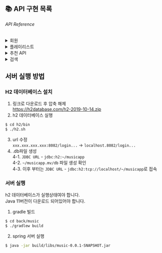 ## 📚 API 구현 목록

###### API Reference

<details markdown="1">
<summary>회원</summary>

<details markdown="1" style="margin-left:14px">
<summary>회원가입</summary>

* **URL**

  /members/join

* **Method:**

  `POST`

* **Data Params**

  **Required:**

  `loginId=[String] - 로그인 아이디`  
  `password=[String] - 패스워드`

  **Optional:**

  `없음`

* **Response**

  `id=[Long] - 유저 고유식별 번호`  
  `loginId=[String] - 로그인 아이디`  

* **Success Response:**
```
HTTP/1.1 201 Created
Content-type: application/json;charset=UTF-8
{
  "id": 1,
  "loginId": "id",
}
```

<details markdown="1" style="margin-left:14px">
<summary>에러 코드</summary>

###회원 중복 시

* **Response**

  `status=[Integer] - 에러 코드`  
  `error=[String] - 에러 메시지`  
  `path=[String] - URI`

* **Response Body:**

```
HTTP/1.1 409 Conflict
{
    "timestamp": "2022-05-17T09:43:46.133+00:00",
    "status": 409,
    "error": "Conflict",
    "path": "/members/join"
}
```
</details>

</details>

<details markdown="1" style="margin-left:14px">
<summary>로그인</summary>

* **URL**

  /login

* **Method:**

  `POST`

* **Data Params**

  **Required:**

  `loginId=[String] - 로그인 아이디`  
  `password=[String] - 패스워드`

  **Optional:**

  `없음`

* **Response**

  `memberId=[Long] - 유저 고유식별 번호` 

* **Success Response:**
```
HTTP/1.1 200 OK
Content-type: application/json;charset=UTF-8
{
  "memberId": 1
}
```

</details>

<details markdown="1" style="margin-left:14px">
<summary>회원 리스트 조회</summary>

* **URL**

  /members

* **Method:**

  `GET`

* **Data Params**

  **Required:**

  `없음`

  **Optional:**

  `없음`

* **Response**

  `id=[Long] - 유저 고유식별 번호`  
  `loginId=[String] - 로그인 아이디`

* **Success Response:**
```
HTTP/1.1 201 Created
Content-type: application/json;charset=UTF-8
[
    {
        "id": 1,
        "loginId": "user4"
    },
    {
        "id": 2,
        "loginId": "user1"
    }
]
```


</details>

</details>


<details markdown="1">
<summary>플레이리스트</summary>

<details markdown="1" style="margin-left:14px">
<summary>플레이리스트 생성</summary>

* **URL**

  /playlists/{member_id}/create

* **Method:**

  `POST`

* **Data Params**

  **Required:**

  `name=[String] - 플레이리스트 이름`  

  **Optional:**

  `없음`

* **Response**

  `playlistId=[Long] - 플레이리스트 고유식별 번호`  
  `name=[String] - 재생목록 이름`  
  `imageUrl=[String] - 플레이리스트 이미지 url`

* **Success Response:**
```
HTTP/1.1 201 Created
Content-type: application/json;charset=UTF-8
{
    "playlistId": 1,
    "name": "나의 재생목록",
    "imageUrl": "https://i.scdn.co/image/ab67616d00001e02ff9ca10b55ce82ae553c8228"
}
```
</details>

<details markdown="1" style="margin-left:14px">
<summary>회원 플레이리스트 목록 조회</summary>  

```
플레이리스트 고유 아이디, 플레이리스트 이름, 썸네일(첫 곡 앨범커버)를 가져옵니다.
```  

* **URL**

  /playlists/{member_id}

* **Method:**

  `GET`

* **Data Params**

  **Required:**

  `없음`

* **Response**

  `playlistId=[Long] - 플레이리스트 고유식별 번호`  
  `name=[String] - 재생목록 이름`  
  `imageUrl=[String] - 플레이리스트 이미지 url`

* **Success Response:**
```
HTTP/1.1 200 OK
Content-type: application/json;charset=UTF-8
[
    {
        "playlistId": 3,
        "name": "나의 재생목록",
        "imageUrl": "https://i.scdn.co/image/ab67616d00001e02ff9ca10b55ce82ae553c8228"
    },
    {
        "playlistId": 4,
        "name": "나의 재생목록2",
        "imageUrl": "https://i.scdn.co/image/ab67616d00001e02ff9ca10b55ce82ae553c8228"
    }
]
```
</details>

<details markdown="1" style="margin-left:14px">
<summary>플레이리스트에 음악 추가</summary>  

```
플레이리스트에 음악을 여러 개 추가합니다.
```  

* **URL**

  /playlists/{playlist_id}/add

* **Method:**

  `POST`

* **Request Body (JSON)**

```json
  {
    "songIdList": [
      "1VnjByC7TUx5A73A4qtgoo",
      "3P3UA61WRQqwCXaoFOTENd",
      "2GBrW5lRWjAQMhK612qzVg",
      "4eFTh1opLS5wANDmZK9ghC"
    ]
  }
```

* **Response**

  `200 OK`

* **Success Response:**
```
success
```
</details>

<details markdown="1" style="margin-left:14px">
<summary>플레이리스트 음악 목록 가져오기</summary>  

```
플레이리스트 하나의 모든 음악 spotify id를 가져옵니다.
```  

* **URL**

  /playlists/{memberId}/{playlistId}

* **Method:**

  `GET`

* **Request Body (JSON)**

```
  없음
```

* **Response**

  `200 OK`

* **Success Response:**
```json
[
    {
        "id": "3P3UA61WRQqwCXaoFOTENd",
        "name": "Through the Night",
        "albumName": "Palette",
        "artistName": "IU",
        "imageUrl": ""
    },
    {
        "id": "1VnjByC7TUx5A73A4qtgoo",
        "name": "우산 (feat. 윤하)",
        "albumName": "Pieces, Part One",
        "artistName": "Epik High",
        "imageUrl": ""
    },
    {
        "id": "2GBrW5lRWjAQMhK612qzVg",
        "name": "The End",
        "albumName": "One Strange Night",
        "artistName": "Kwon Jin Ah",
        "imageUrl": ""
    },
    {
        "id": "4eFTh1opLS5wANDmZK9ghC",
        "name": "Cherry Blossom Ending",
        "albumName": "Busker Busker 1st",
        "artistName": "Busker Busker",
        "imageUrl": ""
    }
]
```
</details>

</details>

<details markdown="1">
<summary>추천 API</summary>

<details markdown="1" style="margin-left:14px">
<summary>노래 하나로 추천</summary>

* **URL**

  /recommend/song

* **Method:**

  `POST`

* **Data Params**

  **Required:**

```json
{
  "songId": "3P3UA61WRQqwCXaoFOTENd",
  "category": [
    "danceability",
    "tempo"
  ]
}
```

* **Response**

  `id=[String] - spotify 음악 id`  
  `name=[String] - 노래 제목`
  `albumName=[String] - 앨범 제목`
  `artistName=[String] - 가수 이름`
  `imageUrl=[String] - 앨범커버url`

* **Success Response:**
```json
[
    {
        "id": "4UCkX8nrBlpxjrrEqtb46a",
        "name": "Apache",
        "albumName": "8th Wonder",
        "artistName": "The Sugarhill Gang",
        "imageUrl": ""
    },
    {
        "id": "5xJ5bNY2SUh1iO2l8Hj9l1",
        "name": "Ping Pong",
        "albumName": "Collected Recordings",
        "artistName": "Gareth Dickson",
        "imageUrl": ""
    },
    {
        "id": "5xJ5bNY2SUh1iO2l8Hj9l1",
        "name": "Ping Pong",
        "albumName": "Collected Recordings",
        "artistName": "Gareth Dickson",
        "imageUrl": ""
    }
]
```

</details>


<details markdown="1" style="margin-left:14px">
<summary>플레이리스트로 추천</summary>

* **URL**

  /recommend/playlist

* **Method:**

  `POST`

* **Data Params**

  **Required:**

```json
{
  "songIdList": [
    "3P3UA61WRQqwCXaoFOTENd",
    "1VnjByC7TUx5A73A4qtgoo",
    "2GBrW5lRWjAQMhK612qzVg",
    "4eFTh1opLS5wANDmZK9ghC"
  ],
  "category": [
    "danceability",
    "tempo"
  ]
}
```

* **Response**

  `id=[String] - spotify 음악 id`  
  `name=[String] - 노래 제목`
  `albumName=[String] - 앨범 제목`
  `artistName=[String] - 가수 이름`
  `imageUrl=[String] - 앨범커버url`

* **Success Response:**
```json
[
    {
        "id": "4UCkX8nrBlpxjrrEqtb46a",
        "name": "Apache",
        "albumName": "8th Wonder",
        "artistName": "The Sugarhill Gang",
        "imageUrl": ""
    },
    {
        "id": "5xJ5bNY2SUh1iO2l8Hj9l1",
        "name": "Ping Pong",
        "albumName": "Collected Recordings",
        "artistName": "Gareth Dickson",
        "imageUrl": ""
    },
    {
        "id": "5xJ5bNY2SUh1iO2l8Hj9l1",
        "name": "Ping Pong",
        "albumName": "Collected Recordings",
        "artistName": "Gareth Dickson",
        "imageUrl": ""
    }
]
```

</details>

</details>

<details markdown="1">
<summary>검색</summary>

* **URL**

  /search?keyword={}

* **Method:**

  `GET`

* **Data Params**

```
none
```

* **Response**

  `id=[String] - spotify 음악 id`  
  `name=[String] - 노래 제목`
  `albumName=[String] - 앨범 제목`
  `artistName=[String] - 가수 이름`
  `imageUrl=[String] - 가수 이름`

* **Success Response:**
```json
[
    {
        "id": "4UCkX8nrBlpxjrrEqtb46a",
        "name": "Apache",
        "albumName": "8th Wonder",
        "artistName": "The Sugarhill Gang",
        "imageUrl": ""
    },
    {
        "id": "5xJ5bNY2SUh1iO2l8Hj9l1",
        "name": "Ping Pong",
        "albumName": "Collected Recordings",
        "artistName": "Gareth Dickson",
        "imageUrl": ""
    },
    {
        "id": "5xJ5bNY2SUh1iO2l8Hj9l1",
        "name": "Ping Pong",
        "albumName": "Collected Recordings",
        "artistName": "Gareth Dickson",
        "imageUrl": ""
    }
]
```

</details>

## 서버 실행 방법

### H2 데이터베이스 설치
1. 링크로 다운로드 후 압축 해제  
https://h2database.com/h2-2019-10-14.zip
2. h2 데이터베이스 실행  
```zsh
$ cd h2/bin
$ ./h2.sh
```
3. url 수정  
`xxx.xxx.xxx.xxx:8082/login...` -> `localhost.8082/login...`
4. .db파일 생성  
4-1. `JDBC URL` - `jdbc:h2:~/musicapp`  
4-2. `~/musicapp.mv/db` 파일 생성 확인  
4-3. 이후 부터는 `JDBC URL` - `jdbc:h2:tcp://localhost/~/musicapp`로 접속

### 서버 실행
h2 데이터베이스가 실행상태여야 합니다.  
Java 11버전이 다운로드 되어있어야 합니다.
1. gradle 빌드  
```zsh
$ cd back/music
$ ./gradlew build
```
2. spring 서버 실행  
```zsh
$ java -jar build/libs/music-0.0.1-SNAPSHOT.jar
```
